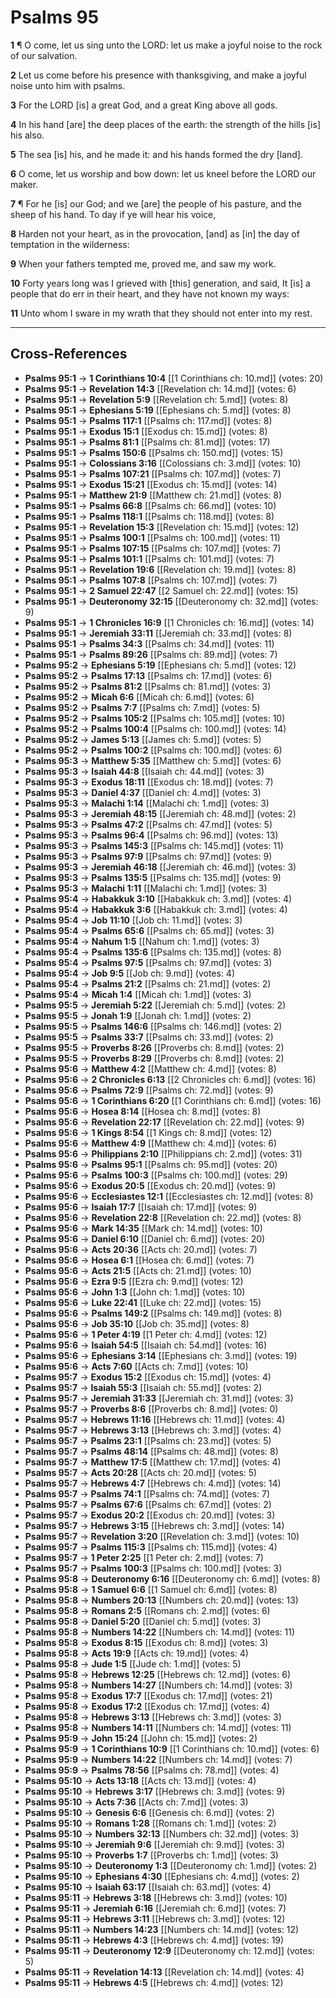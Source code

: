 # Psalms 95

**1** ¶ O come, let us sing unto the LORD: let us make a joyful noise to the rock of our salvation.

**2** Let us come before his presence with thanksgiving, and make a joyful noise unto him with psalms.

**3** For the LORD [is] a great God, and a great King above all gods.

**4** In his hand [are] the deep places of the earth: the strength of the hills [is] his also.

**5** The sea [is] his, and he made it: and his hands formed the dry [land].

**6** O come, let us worship and bow down: let us kneel before the LORD our maker.

**7** ¶ For he [is] our God; and we [are] the people of his pasture, and the sheep of his hand. To day if ye will hear his voice,

**8** Harden not your heart, as in the provocation, [and] as [in] the day of temptation in the wilderness:

**9** When your fathers tempted me, proved me, and saw my work.

**10** Forty years long was I grieved with [this] generation, and said, It [is] a people that do err in their heart, and they have not known my ways:

**11** Unto whom I sware in my wrath that they should not enter into my rest.

---

## Cross-References

- **Psalms 95:1** → **1 Corinthians 10:4** [[1 Corinthians ch: 10.md]] (votes: 20)
- **Psalms 95:1** → **Revelation 14:3** [[Revelation ch: 14.md]] (votes: 6)
- **Psalms 95:1** → **Revelation 5:9** [[Revelation ch: 5.md]] (votes: 8)
- **Psalms 95:1** → **Ephesians 5:19** [[Ephesians ch: 5.md]] (votes: 8)
- **Psalms 95:1** → **Psalms 117:1** [[Psalms ch: 117.md]] (votes: 8)
- **Psalms 95:1** → **Exodus 15:1** [[Exodus ch: 15.md]] (votes: 8)
- **Psalms 95:1** → **Psalms 81:1** [[Psalms ch: 81.md]] (votes: 17)
- **Psalms 95:1** → **Psalms 150:6** [[Psalms ch: 150.md]] (votes: 15)
- **Psalms 95:1** → **Colossians 3:16** [[Colossians ch: 3.md]] (votes: 10)
- **Psalms 95:1** → **Psalms 107:21** [[Psalms ch: 107.md]] (votes: 7)
- **Psalms 95:1** → **Exodus 15:21** [[Exodus ch: 15.md]] (votes: 14)
- **Psalms 95:1** → **Matthew 21:9** [[Matthew ch: 21.md]] (votes: 8)
- **Psalms 95:1** → **Psalms 66:8** [[Psalms ch: 66.md]] (votes: 10)
- **Psalms 95:1** → **Psalms 118:1** [[Psalms ch: 118.md]] (votes: 8)
- **Psalms 95:1** → **Revelation 15:3** [[Revelation ch: 15.md]] (votes: 12)
- **Psalms 95:1** → **Psalms 100:1** [[Psalms ch: 100.md]] (votes: 11)
- **Psalms 95:1** → **Psalms 107:15** [[Psalms ch: 107.md]] (votes: 7)
- **Psalms 95:1** → **Psalms 101:1** [[Psalms ch: 101.md]] (votes: 7)
- **Psalms 95:1** → **Revelation 19:6** [[Revelation ch: 19.md]] (votes: 8)
- **Psalms 95:1** → **Psalms 107:8** [[Psalms ch: 107.md]] (votes: 7)
- **Psalms 95:1** → **2 Samuel 22:47** [[2 Samuel ch: 22.md]] (votes: 15)
- **Psalms 95:1** → **Deuteronomy 32:15** [[Deuteronomy ch: 32.md]] (votes: 9)
- **Psalms 95:1** → **1 Chronicles 16:9** [[1 Chronicles ch: 16.md]] (votes: 14)
- **Psalms 95:1** → **Jeremiah 33:11** [[Jeremiah ch: 33.md]] (votes: 8)
- **Psalms 95:1** → **Psalms 34:3** [[Psalms ch: 34.md]] (votes: 11)
- **Psalms 95:1** → **Psalms 89:26** [[Psalms ch: 89.md]] (votes: 7)
- **Psalms 95:2** → **Ephesians 5:19** [[Ephesians ch: 5.md]] (votes: 12)
- **Psalms 95:2** → **Psalms 17:13** [[Psalms ch: 17.md]] (votes: 6)
- **Psalms 95:2** → **Psalms 81:2** [[Psalms ch: 81.md]] (votes: 3)
- **Psalms 95:2** → **Micah 6:6** [[Micah ch: 6.md]] (votes: 6)
- **Psalms 95:2** → **Psalms 7:7** [[Psalms ch: 7.md]] (votes: 5)
- **Psalms 95:2** → **Psalms 105:2** [[Psalms ch: 105.md]] (votes: 10)
- **Psalms 95:2** → **Psalms 100:4** [[Psalms ch: 100.md]] (votes: 14)
- **Psalms 95:2** → **James 5:13** [[James ch: 5.md]] (votes: 5)
- **Psalms 95:2** → **Psalms 100:2** [[Psalms ch: 100.md]] (votes: 6)
- **Psalms 95:3** → **Matthew 5:35** [[Matthew ch: 5.md]] (votes: 6)
- **Psalms 95:3** → **Isaiah 44:8** [[Isaiah ch: 44.md]] (votes: 3)
- **Psalms 95:3** → **Exodus 18:11** [[Exodus ch: 18.md]] (votes: 7)
- **Psalms 95:3** → **Daniel 4:37** [[Daniel ch: 4.md]] (votes: 3)
- **Psalms 95:3** → **Malachi 1:14** [[Malachi ch: 1.md]] (votes: 3)
- **Psalms 95:3** → **Jeremiah 48:15** [[Jeremiah ch: 48.md]] (votes: 2)
- **Psalms 95:3** → **Psalms 47:2** [[Psalms ch: 47.md]] (votes: 5)
- **Psalms 95:3** → **Psalms 96:4** [[Psalms ch: 96.md]] (votes: 13)
- **Psalms 95:3** → **Psalms 145:3** [[Psalms ch: 145.md]] (votes: 11)
- **Psalms 95:3** → **Psalms 97:9** [[Psalms ch: 97.md]] (votes: 9)
- **Psalms 95:3** → **Jeremiah 46:18** [[Jeremiah ch: 46.md]] (votes: 3)
- **Psalms 95:3** → **Psalms 135:5** [[Psalms ch: 135.md]] (votes: 9)
- **Psalms 95:3** → **Malachi 1:11** [[Malachi ch: 1.md]] (votes: 3)
- **Psalms 95:4** → **Habakkuk 3:10** [[Habakkuk ch: 3.md]] (votes: 4)
- **Psalms 95:4** → **Habakkuk 3:6** [[Habakkuk ch: 3.md]] (votes: 4)
- **Psalms 95:4** → **Job 11:10** [[Job ch: 11.md]] (votes: 3)
- **Psalms 95:4** → **Psalms 65:6** [[Psalms ch: 65.md]] (votes: 3)
- **Psalms 95:4** → **Nahum 1:5** [[Nahum ch: 1.md]] (votes: 3)
- **Psalms 95:4** → **Psalms 135:6** [[Psalms ch: 135.md]] (votes: 8)
- **Psalms 95:4** → **Psalms 97:5** [[Psalms ch: 97.md]] (votes: 3)
- **Psalms 95:4** → **Job 9:5** [[Job ch: 9.md]] (votes: 4)
- **Psalms 95:4** → **Psalms 21:2** [[Psalms ch: 21.md]] (votes: 2)
- **Psalms 95:4** → **Micah 1:4** [[Micah ch: 1.md]] (votes: 3)
- **Psalms 95:5** → **Jeremiah 5:22** [[Jeremiah ch: 5.md]] (votes: 2)
- **Psalms 95:5** → **Jonah 1:9** [[Jonah ch: 1.md]] (votes: 2)
- **Psalms 95:5** → **Psalms 146:6** [[Psalms ch: 146.md]] (votes: 2)
- **Psalms 95:5** → **Psalms 33:7** [[Psalms ch: 33.md]] (votes: 2)
- **Psalms 95:5** → **Proverbs 8:26** [[Proverbs ch: 8.md]] (votes: 2)
- **Psalms 95:5** → **Proverbs 8:29** [[Proverbs ch: 8.md]] (votes: 2)
- **Psalms 95:6** → **Matthew 4:2** [[Matthew ch: 4.md]] (votes: 8)
- **Psalms 95:6** → **2 Chronicles 6:13** [[2 Chronicles ch: 6.md]] (votes: 16)
- **Psalms 95:6** → **Psalms 72:9** [[Psalms ch: 72.md]] (votes: 9)
- **Psalms 95:6** → **1 Corinthians 6:20** [[1 Corinthians ch: 6.md]] (votes: 16)
- **Psalms 95:6** → **Hosea 8:14** [[Hosea ch: 8.md]] (votes: 8)
- **Psalms 95:6** → **Revelation 22:17** [[Revelation ch: 22.md]] (votes: 9)
- **Psalms 95:6** → **1 Kings 8:54** [[1 Kings ch: 8.md]] (votes: 12)
- **Psalms 95:6** → **Matthew 4:9** [[Matthew ch: 4.md]] (votes: 6)
- **Psalms 95:6** → **Philippians 2:10** [[Philippians ch: 2.md]] (votes: 31)
- **Psalms 95:6** → **Psalms 95:1** [[Psalms ch: 95.md]] (votes: 20)
- **Psalms 95:6** → **Psalms 100:3** [[Psalms ch: 100.md]] (votes: 29)
- **Psalms 95:6** → **Exodus 20:5** [[Exodus ch: 20.md]] (votes: 9)
- **Psalms 95:6** → **Ecclesiastes 12:1** [[Ecclesiastes ch: 12.md]] (votes: 8)
- **Psalms 95:6** → **Isaiah 17:7** [[Isaiah ch: 17.md]] (votes: 9)
- **Psalms 95:6** → **Revelation 22:8** [[Revelation ch: 22.md]] (votes: 8)
- **Psalms 95:6** → **Mark 14:35** [[Mark ch: 14.md]] (votes: 10)
- **Psalms 95:6** → **Daniel 6:10** [[Daniel ch: 6.md]] (votes: 20)
- **Psalms 95:6** → **Acts 20:36** [[Acts ch: 20.md]] (votes: 7)
- **Psalms 95:6** → **Hosea 6:1** [[Hosea ch: 6.md]] (votes: 7)
- **Psalms 95:6** → **Acts 21:5** [[Acts ch: 21.md]] (votes: 10)
- **Psalms 95:6** → **Ezra 9:5** [[Ezra ch: 9.md]] (votes: 12)
- **Psalms 95:6** → **John 1:3** [[John ch: 1.md]] (votes: 10)
- **Psalms 95:6** → **Luke 22:41** [[Luke ch: 22.md]] (votes: 15)
- **Psalms 95:6** → **Psalms 149:2** [[Psalms ch: 149.md]] (votes: 8)
- **Psalms 95:6** → **Job 35:10** [[Job ch: 35.md]] (votes: 8)
- **Psalms 95:6** → **1 Peter 4:19** [[1 Peter ch: 4.md]] (votes: 12)
- **Psalms 95:6** → **Isaiah 54:5** [[Isaiah ch: 54.md]] (votes: 16)
- **Psalms 95:6** → **Ephesians 3:14** [[Ephesians ch: 3.md]] (votes: 19)
- **Psalms 95:6** → **Acts 7:60** [[Acts ch: 7.md]] (votes: 10)
- **Psalms 95:7** → **Exodus 15:2** [[Exodus ch: 15.md]] (votes: 4)
- **Psalms 95:7** → **Isaiah 55:3** [[Isaiah ch: 55.md]] (votes: 2)
- **Psalms 95:7** → **Jeremiah 31:33** [[Jeremiah ch: 31.md]] (votes: 3)
- **Psalms 95:7** → **Proverbs 8:6** [[Proverbs ch: 8.md]] (votes: 0)
- **Psalms 95:7** → **Hebrews 11:16** [[Hebrews ch: 11.md]] (votes: 4)
- **Psalms 95:7** → **Hebrews 3:13** [[Hebrews ch: 3.md]] (votes: 4)
- **Psalms 95:7** → **Psalms 23:1** [[Psalms ch: 23.md]] (votes: 5)
- **Psalms 95:7** → **Psalms 48:14** [[Psalms ch: 48.md]] (votes: 8)
- **Psalms 95:7** → **Matthew 17:5** [[Matthew ch: 17.md]] (votes: 4)
- **Psalms 95:7** → **Acts 20:28** [[Acts ch: 20.md]] (votes: 5)
- **Psalms 95:7** → **Hebrews 4:7** [[Hebrews ch: 4.md]] (votes: 14)
- **Psalms 95:7** → **Psalms 74:1** [[Psalms ch: 74.md]] (votes: 7)
- **Psalms 95:7** → **Psalms 67:6** [[Psalms ch: 67.md]] (votes: 2)
- **Psalms 95:7** → **Exodus 20:2** [[Exodus ch: 20.md]] (votes: 3)
- **Psalms 95:7** → **Hebrews 3:15** [[Hebrews ch: 3.md]] (votes: 14)
- **Psalms 95:7** → **Revelation 3:20** [[Revelation ch: 3.md]] (votes: 10)
- **Psalms 95:7** → **Psalms 115:3** [[Psalms ch: 115.md]] (votes: 4)
- **Psalms 95:7** → **1 Peter 2:25** [[1 Peter ch: 2.md]] (votes: 7)
- **Psalms 95:7** → **Psalms 100:3** [[Psalms ch: 100.md]] (votes: 3)
- **Psalms 95:8** → **Deuteronomy 6:16** [[Deuteronomy ch: 6.md]] (votes: 8)
- **Psalms 95:8** → **1 Samuel 6:6** [[1 Samuel ch: 6.md]] (votes: 8)
- **Psalms 95:8** → **Numbers 20:13** [[Numbers ch: 20.md]] (votes: 13)
- **Psalms 95:8** → **Romans 2:5** [[Romans ch: 2.md]] (votes: 6)
- **Psalms 95:8** → **Daniel 5:20** [[Daniel ch: 5.md]] (votes: 3)
- **Psalms 95:8** → **Numbers 14:22** [[Numbers ch: 14.md]] (votes: 11)
- **Psalms 95:8** → **Exodus 8:15** [[Exodus ch: 8.md]] (votes: 3)
- **Psalms 95:8** → **Acts 19:9** [[Acts ch: 19.md]] (votes: 4)
- **Psalms 95:8** → **Jude 1:5** [[Jude ch: 1.md]] (votes: 5)
- **Psalms 95:8** → **Hebrews 12:25** [[Hebrews ch: 12.md]] (votes: 6)
- **Psalms 95:8** → **Numbers 14:27** [[Numbers ch: 14.md]] (votes: 3)
- **Psalms 95:8** → **Exodus 17:7** [[Exodus ch: 17.md]] (votes: 21)
- **Psalms 95:8** → **Exodus 17:2** [[Exodus ch: 17.md]] (votes: 4)
- **Psalms 95:8** → **Hebrews 3:13** [[Hebrews ch: 3.md]] (votes: 3)
- **Psalms 95:8** → **Numbers 14:11** [[Numbers ch: 14.md]] (votes: 11)
- **Psalms 95:9** → **John 15:24** [[John ch: 15.md]] (votes: 2)
- **Psalms 95:9** → **1 Corinthians 10:9** [[1 Corinthians ch: 10.md]] (votes: 6)
- **Psalms 95:9** → **Numbers 14:22** [[Numbers ch: 14.md]] (votes: 7)
- **Psalms 95:9** → **Psalms 78:56** [[Psalms ch: 78.md]] (votes: 4)
- **Psalms 95:10** → **Acts 13:18** [[Acts ch: 13.md]] (votes: 4)
- **Psalms 95:10** → **Hebrews 3:17** [[Hebrews ch: 3.md]] (votes: 9)
- **Psalms 95:10** → **Acts 7:36** [[Acts ch: 7.md]] (votes: 3)
- **Psalms 95:10** → **Genesis 6:6** [[Genesis ch: 6.md]] (votes: 2)
- **Psalms 95:10** → **Romans 1:28** [[Romans ch: 1.md]] (votes: 2)
- **Psalms 95:10** → **Numbers 32:13** [[Numbers ch: 32.md]] (votes: 3)
- **Psalms 95:10** → **Jeremiah 9:6** [[Jeremiah ch: 9.md]] (votes: 3)
- **Psalms 95:10** → **Proverbs 1:7** [[Proverbs ch: 1.md]] (votes: 3)
- **Psalms 95:10** → **Deuteronomy 1:3** [[Deuteronomy ch: 1.md]] (votes: 2)
- **Psalms 95:10** → **Ephesians 4:30** [[Ephesians ch: 4.md]] (votes: 2)
- **Psalms 95:10** → **Isaiah 63:17** [[Isaiah ch: 63.md]] (votes: 4)
- **Psalms 95:11** → **Hebrews 3:18** [[Hebrews ch: 3.md]] (votes: 10)
- **Psalms 95:11** → **Jeremiah 6:16** [[Jeremiah ch: 6.md]] (votes: 7)
- **Psalms 95:11** → **Hebrews 3:11** [[Hebrews ch: 3.md]] (votes: 12)
- **Psalms 95:11** → **Numbers 14:23** [[Numbers ch: 14.md]] (votes: 12)
- **Psalms 95:11** → **Hebrews 4:3** [[Hebrews ch: 4.md]] (votes: 19)
- **Psalms 95:11** → **Deuteronomy 12:9** [[Deuteronomy ch: 12.md]] (votes: 5)
- **Psalms 95:11** → **Revelation 14:13** [[Revelation ch: 14.md]] (votes: 4)
- **Psalms 95:11** → **Hebrews 4:5** [[Hebrews ch: 4.md]] (votes: 12)

